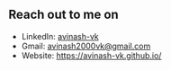 ## Reach out to me on

- LinkedIn: [avinash-vk](https://www.linkedin.com/in/avinash-vk)
- Gmail: avinash2000vk@gmail.com
- Website: https://avinash-vk.github.io/

